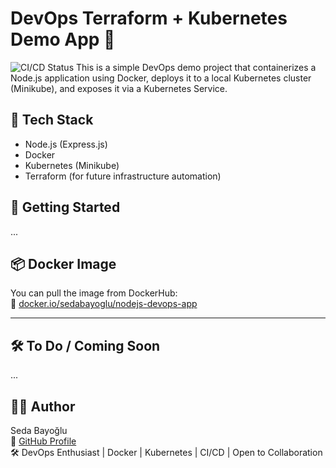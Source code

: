 # DevOps Terraform + Kubernetes Demo App 🚀
![CI/CD Status](https://github.com/sedabayoglu/devops-terraform-k8s-app/actions/workflows/nodejs.yml/badge.svg)
This is a simple DevOps demo project that containerizes a Node.js application using Docker, deploys it to a local Kubernetes cluster (Minikube), and exposes it via a Kubernetes Service.

## 🔧 Tech Stack
- Node.js (Express.js)
- Docker
- Kubernetes (Minikube)
- Terraform (for future infrastructure automation)

## 🚀 Getting Started
...

## 📦 Docker Image
You can pull the image from DockerHub:  
🔗 [docker.io/sedabayoglu/nodejs-devops-app](https://hub.docker.com/r/sedabayoglu/nodejs-devops-app)

---

## 🛠️ To Do / Coming Soon
...

## 👩‍💻 Author
Seda Bayoğlu  
💼 [GitHub Profile](https://github.com/sedabayoglu)  
🛠️ DevOps Enthusiast | Docker | Kubernetes | CI/CD | Open to Collaboration
